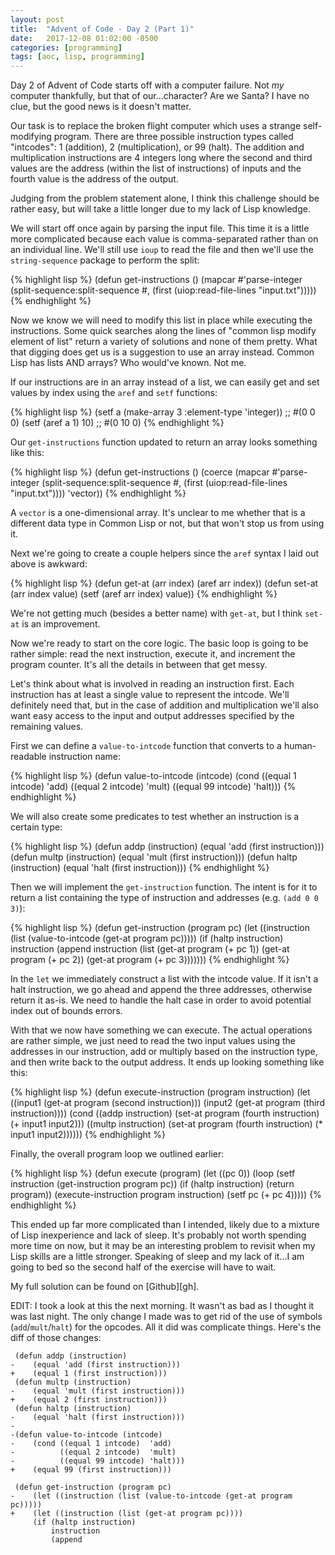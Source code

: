 ```yaml
---
layout: post
title:  "Advent of Code - Day 2 (Part 1)"
date:   2017-12-08 01:02:00 -0500
categories: [programming]
tags: [aoc, lisp, programming]
---
```


Day 2 of Advent of Code starts off with a computer failure. Not *my* computer thankfully, but that of our...character? Are we Santa? I have no clue, but the good news is it doesn't matter. 

Our task is to replace the broken flight computer which uses a strange self-modifying program. There are three possible instruction types called "intcodes": 1 (addition), 2 (multiplication), or 99 (halt). The addition and multiplication instructions are 4 integers long where the second and third values are the address (within the list of instructions) of inputs and the fourth value is the address of the output.

Judging from the problem statement alone, I think this challenge should be rather easy, but will take a little longer due to my lack of Lisp knowledge.

We will start off once again by parsing the input file. This time it is a little more complicated because each value is comma-separated rather than on an individual line. We'll still use `ioup` to read the file and then we'll use the `string-sequence` package to perform the split:

{% highlight lisp %}
(defun get-instructions ()
    (mapcar 
        #'parse-integer 
        (split-sequence:split-sequence #\,
            (first (uiop:read-file-lines "input.txt")))))
{% endhighlight %}

Now we know we will need to modify this list in place while executing the instructions. Some quick searches along the lines of "common lisp modify element of list" return a variety of solutions and none of them pretty. What that digging does get us is a suggestion to use an array instead. Common Lisp has lists AND arrays? Who would've known. Not me.

If our instructions are in an array instead of a list, we can easily get and set values by index using the `aref` and `setf` functions:

{% highlight lisp %}
(setf a (make-array 3 :element-type 'integer))
;; #(0 0 0)
(setf (aref a 1) 10)
;; #(0 10 0)
{% endhighlight %}

Our `get-instructions` function updated to return an array looks something like this:

{% highlight lisp %}
(defun get-instructions ()
    (coerce
        (mapcar 
            #'parse-integer 
            (split-sequence:split-sequence #\,
                (first (uiop:read-file-lines "input.txt"))))
        'vector))
{% endhighlight %}

A `vector` is a one-dimensional array. It's unclear to me whether that is a different data type in Common Lisp or not, but that won't stop us from using it.

Next we're going to create a couple helpers since the `aref` syntax I laid out above is awkward:

{% highlight lisp %}
(defun get-at (arr index)
    (aref arr index))
(defun set-at (arr index value)
    (setf (aref arr index) value))
{% endhighlight %}

We're not getting much (besides a better name) with `get-at`, but I think `set-at` is an improvement.

Now we're ready to start on the core logic. The basic loop is going to be rather simple: read the next instruction, execute it, and increment the program counter. It's all the details in between that get messy.

Let's think about what is involved in reading an instruction first. Each instruction has at least a single value to represent the intcode. We'll definitely need that, but in the case of addition and multiplication we'll also want easy access to the input and output addresses specified by the remaining values.

First we can define a `value-to-intcode` function that converts to a human-readable instruction name:

{% highlight lisp %}
(defun value-to-intcode (intcode)
    (cond ((equal 1 intcode)  'add)
          ((equal 2 intcode)  'mult)
          ((equal 99 intcode) 'halt)))
{% endhighlight %}

We will also create some predicates to test whether an instruction is a certain type:

{% highlight lisp %}
(defun addp (instruction)
    (equal 'add (first instruction)))
(defun multp (instruction)
    (equal 'mult (first instruction)))
(defun haltp (instruction)
    (equal 'halt (first instruction)))
{% endhighlight %}

Then we will implement the `get-instruction` function. The intent is for it to return a list containing the type of instruction and addresses (e.g. `(add 0 0 3)`):

{% highlight lisp %}
(defun get-instruction (program pc)
    (let ((instruction (list (value-to-intcode (get-at program pc)))))
    (if (haltp instruction) 
        instruction
        (append 
            instruction
            (list
                (get-at program (+ pc 1))
                (get-at program (+ pc 2))
                (get-at program (+ pc 3)))))))
{% endhighlight %}

In the `let` we immediately construct a list with the intcode value. If it isn't a halt instruction, we go ahead and append the three addresses, otherwise return it as-is. We need to handle the halt case in order to avoid potential index out of bounds errors.

With that we now have something we can execute. The actual operations are rather simple, we just need to read the two input values using the addresses in our instruction, add or multiply based on the instruction type, and then write back to the output address. It ends up looking something like this:

{% highlight lisp %}
(defun execute-instruction (program instruction)
    (let
        ((input1 (get-at program (second instruction)))
         (input2 (get-at program (third instruction))))
            (cond ((addp  instruction)
                    (set-at program (fourth instruction) (+ input1 input2)))
                  ((multp instruction)
                    (set-at program (fourth instruction) (* input1 input2))))))
{% endhighlight %}

Finally, the overall program loop we outlined earlier:

{% highlight lisp %}
(defun execute (program)
    (let ((pc 0))
        (loop
            (setf instruction (get-instruction program pc))
            (if (haltp instruction) (return program))
            (execute-instruction program instruction)
            (setf pc (+ pc 4)))))
{% endhighlight %}

This ended up far more complicated than I intended, likely due to a mixture of Lisp inexperience and lack of sleep. It's probably not worth spending more time on now, but it may be an interesting problem to revisit when my Lisp skills are a little stronger. Speaking of sleep and my lack of it...I am going to bed so the second half of the exercise will have to wait.

My full solution can be found on [Github][gh].

EDIT: I took a look at this the next morning. It wasn't as bad as I thought it was last night. The only change I made was to get rid of the use of symbols (`add`/`mult`/`halt`) for the opcodes. All it did was complicate things. Here's the diff of those changes:

```
 (defun addp (instruction)
-    (equal 'add (first instruction)))
+    (equal 1 (first instruction)))
 (defun multp (instruction)
-    (equal 'mult (first instruction)))
+    (equal 2 (first instruction)))
 (defun haltp (instruction)
-    (equal 'halt (first instruction)))
-
-(defun value-to-intcode (intcode)
-    (cond ((equal 1 intcode)  'add)
-          ((equal 2 intcode)  'mult)
-          ((equal 99 intcode) 'halt)))
+    (equal 99 (first instruction)))
 
 (defun get-instruction (program pc)
-    (let ((instruction (list (value-to-intcode (get-at program pc)))))
+    (let ((instruction (list (get-at program pc))))
     (if (haltp instruction) 
         instruction
         (append 
```